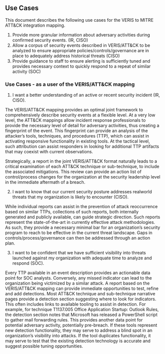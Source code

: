 ## Use Cases

This document describes the following use cases for the VERIS to MITRE ATT&CK integration mapping.
1. Provide more granular information about adversary activities during confirmed security events. (IR, CISO)
2. Allow a corpus of security events described in VERIS/ATT&CK to be analyzed to ensure appropriate policies/controls/governance are in place to adequately address historical threats (CISO)
3. Provide guidance to staff to ensure alerting is sufficiently tuned and provides necessary context to quickly respond to a repeat of similar activity (SOC)

### Use Cases - as a user of the VERIS/ATT&CK mapping ###

1. I want a better understanding of an active or recent security incident (IR, CISO).

The VERIS/ATT&CK mapping provides an optimal joint framework to comprehensively describe security events at a flexible level. At a very low level, the ATT&CK mappings allow incident response professionals to provide the necessary level of detail for adversary activities, thus creating a fingerprint of the event. This fingerprint can provide an analysis of the attacker’s tools, techniques, and procedures (TTP), which can assist in activating responsive functionality in existing tools. At the tactical level, such attribution can assist responders in looking for additional TTP artifacts that may coexist with current observations. 

Strategically, a report in the joint VERIS/ATT&CK format naturally leads to a critical examination of each ATT&CK technique or sub-technique, to include the associated mitigations. This review can provide an action list of control/process changes for the organization at the security leadership level in the immediate aftermath of a breach.

2. I want to know that our current security posture addresses realworld threats that my organization is likely to encounter (CISO).

While individual reports can assist in the prevention of attack reoccurrence based on similar TTPs, collections of such reports, both internally generated and publicly available, can guide strategic direction. Such reports represent the state-of-the-art in currently effective attack methodologies. As such, they provide a necessary minimal bar for an organization’s security program to reach to be effective in the current threat landscape. Gaps in controls/process/governance can then be addressed through an action plan.

3. I want to be confident that we have sufficient visibility into threats launched against my organization with adequate time to analyze and respond (SOC).

Every TTP available in an event description provides an actionable data point for SOC analysts. Conversely, any missed indicator can lead to the organization being victimized by a similar attack. A report based on the VERIS/ATT&CK mapping can provide immediate opportunities to test, refine and add detections. 
Most ATT&CK technique and sub-technique narrative pages provide a detection section suggesting where to look for indicators. This often includes links to available tooling to assist in detection. For example, for technique T1137.005 Office Application Startup: Outlook Rules, the detection section notes that Microsoft has released a PowerShell script to gather mail forwarding rules. This provides another data point for potential adversary activity, potentially pre-breach. If these tools represent new detection functionality, they may serve to address a blind spot in an organization’s visibility into attacks. If the tool duplicates functionality, it may serve to test that the existing detection technology is accurate and suggest possible tuning opportunities.

